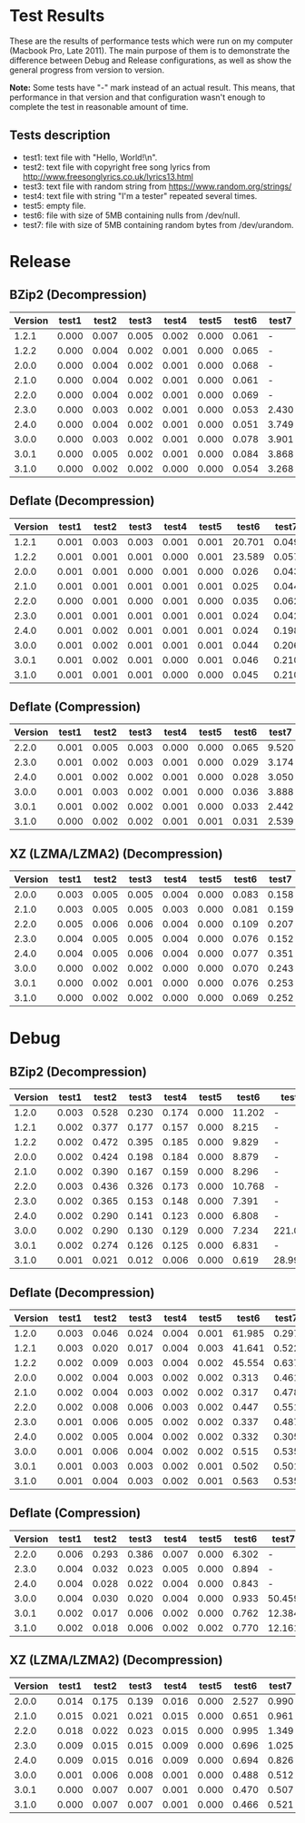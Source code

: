 # Test Results

These are the results of performance tests which were run on my computer (Macbook Pro, Late 2011).
The main purpose of them is to demonstrate the difference between Debug and Release configurations,
as well as show the general progress from version to version.

__Note:__ Some tests have "-" mark instead of an actual result.
This means, that performance in that version and that configuration wasn't enough
to complete the test in reasonable amount of time.

Tests description
---------------------------
- test1: text file with "Hello, World!\n".
- test2: text file with copyright free song lyrics from http://www.freesonglyrics.co.uk/lyrics13.html
- test3: text file with random string from https://www.random.org/strings/
- test4: text file with string "I'm a tester" repeated several times.
- test5: empty file.
- test6: file with size of 5MB containing nulls from /dev/null.
- test7: file with size of 5MB containing random bytes from /dev/urandom.

Release
=================
BZip2 (Decompression)
---------------------------

|Version|test1|test2|test3|test4|test5|test6|test7|
|---|---|---|---|---|---|---|---|
|1.2.1|0.000|0.007|0.005|0.002|0.000|0.061|-|
|1.2.2|0.000|0.004|0.002|0.001|0.000|0.065|-|
|2.0.0|0.000|0.004|0.002|0.001|0.000|0.068|-|
|2.1.0|0.000|0.004|0.002|0.001|0.000|0.061|-|
|2.2.0|0.000|0.004|0.002|0.001|0.000|0.069|-|
|2.3.0|0.000|0.003|0.002|0.001|0.000|0.053|2.430|
|2.4.0|0.000|0.004|0.002|0.001|0.000|0.051|3.749|
|3.0.0|0.000|0.003|0.002|0.001|0.000|0.078|3.901|
|3.0.1|0.000|0.005|0.002|0.001|0.000|0.084|3.868|
|3.1.0|0.000|0.002|0.002|0.000|0.000|0.054|3.268|

Deflate (Decompression)
---------------------------

|Version|test1|test2|test3|test4|test5|test6|test7|
|---|---|---|---|---|---|---|---|
|1.2.1|0.001|0.003|0.003|0.001|0.001|20.701|0.049|
|1.2.2|0.001|0.001|0.001|0.000|0.001|23.589|0.057|
|2.0.0|0.001|0.001|0.000|0.001|0.000|0.026|0.043|
|2.1.0|0.001|0.001|0.001|0.001|0.001|0.025|0.044|
|2.2.0|0.000|0.001|0.000|0.001|0.000|0.035|0.062|
|2.3.0|0.001|0.001|0.001|0.001|0.001|0.024|0.042|
|2.4.0|0.001|0.002|0.001|0.001|0.001|0.024|0.198|
|3.0.0|0.001|0.002|0.001|0.001|0.001|0.044|0.206|
|3.0.1|0.001|0.002|0.001|0.000|0.001|0.046|0.210|
|3.1.0|0.001|0.001|0.001|0.000|0.000|0.045|0.210|

Deflate (Compression)
---------------------------

|Version|test1|test2|test3|test4|test5|test6|test7|
|---|---|---|---|---|---|---|---|
|2.2.0|0.001|0.005|0.003|0.000|0.000|0.065|9.520|
|2.3.0|0.001|0.002|0.003|0.001|0.000|0.029|3.174|
|2.4.0|0.001|0.002|0.002|0.001|0.000|0.028|3.050|
|3.0.0|0.001|0.003|0.002|0.001|0.000|0.036|3.888|
|3.0.1|0.001|0.002|0.002|0.001|0.000|0.033|2.442|
|3.1.0|0.000|0.002|0.002|0.001|0.001|0.031|2.539|

XZ (LZMA/LZMA2) (Decompression)
---------------------------

|Version|test1|test2|test3|test4|test5|test6|test7|
|---|---|---|---|---|---|---|---|
|2.0.0|0.003|0.005|0.005|0.004|0.000|0.083|0.158|
|2.1.0|0.003|0.005|0.005|0.003|0.000|0.081|0.159|
|2.2.0|0.005|0.006|0.006|0.004|0.000|0.109|0.207|
|2.3.0|0.004|0.005|0.005|0.004|0.000|0.076|0.152|
|2.4.0|0.004|0.005|0.006|0.004|0.000|0.077|0.351|
|3.0.0|0.000|0.002|0.002|0.000|0.000|0.070|0.243|
|3.0.1|0.000|0.002|0.001|0.000|0.000|0.076|0.253|
|3.1.0|0.000|0.002|0.002|0.000|0.000|0.069|0.252|

Debug
=================
BZip2 (Decompression)
---------------------------

|Version|test1|test2|test3|test4|test5|test6|test7|
|---|---|---|---|---|---|---|---|
|1.2.0|0.003|0.528|0.230|0.174|0.000|11.202|-|
|1.2.1|0.002|0.377|0.177|0.157|0.000|8.215|-|
|1.2.2|0.002|0.472|0.395|0.185|0.000|9.829|-|
|2.0.0|0.002|0.424|0.198|0.184|0.000|8.879|-|
|2.1.0|0.002|0.390|0.167|0.159|0.000|8.296|-|
|2.2.0|0.003|0.436|0.326|0.173|0.000|10.768|-|
|2.3.0|0.002|0.365|0.153|0.148|0.000|7.391|-|
|2.4.0|0.002|0.290|0.141|0.123|0.000|6.808|-|
|3.0.0|0.002|0.290|0.130|0.129|0.000|7.234|221.061|
|3.0.1|0.002|0.274|0.126|0.125|0.000|6.831|-|
|3.1.0|0.001|0.021|0.012|0.006|0.000|0.619|28.992|

Deflate (Decompression)
---------------------------

|Version|test1|test2|test3|test4|test5|test6|test7|
|---|---|---|---|---|---|---|---|
|1.2.0|0.003|0.046|0.024|0.004|0.001|61.985|0.297|
|1.2.1|0.003|0.020|0.017|0.004|0.003|41.641|0.522|
|1.2.2|0.002|0.009|0.003|0.004|0.002|45.554|0.637|
|2.0.0|0.002|0.004|0.003|0.002|0.002|0.313|0.461|
|2.1.0|0.002|0.004|0.003|0.002|0.002|0.317|0.478|
|2.2.0|0.002|0.008|0.006|0.003|0.002|0.447|0.551|
|2.3.0|0.001|0.006|0.005|0.002|0.002|0.337|0.487|
|2.4.0|0.002|0.005|0.004|0.002|0.002|0.332|0.305|
|3.0.0|0.001|0.006|0.004|0.002|0.002|0.515|0.535|
|3.0.1|0.001|0.003|0.003|0.002|0.001|0.502|0.501|
|3.1.0|0.001|0.004|0.003|0.002|0.001|0.563|0.535|

Deflate (Compression)
---------------------------

|Version|test1|test2|test3|test4|test5|test6|test7|
|---|---|---|---|---|---|---|---|
|2.2.0|0.006|0.293|0.386|0.007|0.000|6.302|-|
|2.3.0|0.004|0.032|0.023|0.005|0.000|0.894|-|
|2.4.0|0.004|0.028|0.022|0.004|0.000|0.843|-|
|3.0.0|0.004|0.030|0.020|0.004|0.000|0.933|50.459|
|3.0.1|0.002|0.017|0.006|0.002|0.000|0.762|12.384|
|3.1.0|0.002|0.018|0.006|0.002|0.002|0.770|12.161|

XZ (LZMA/LZMA2) (Decompression)
---------------------------

|Version|test1|test2|test3|test4|test5|test6|test7|
|---|---|---|---|---|---|---|---|
|2.0.0|0.014|0.175|0.139|0.016|0.000|2.527|0.990|
|2.1.0|0.015|0.021|0.021|0.015|0.000|0.651|0.961|
|2.2.0|0.018|0.022|0.023|0.015|0.000|0.995|1.349|
|2.3.0|0.009|0.015|0.015|0.009|0.000|0.696|1.025|
|2.4.0|0.009|0.015|0.016|0.009|0.000|0.694|0.826|
|3.0.0|0.001|0.006|0.008|0.001|0.000|0.488|0.512|
|3.0.1|0.000|0.007|0.007|0.001|0.000|0.470|0.507|
|3.1.0|0.000|0.007|0.007|0.001|0.000|0.466|0.521|
